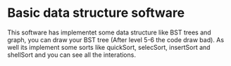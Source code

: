# Basic data structure software

This software has implementet some data structure like BST trees and graph, you can draw your BST tree (After level 5-6 the code draw bad).
As well its implement some sorts like quickSort, selecSort, insertSort and shellSort and you can see all the interations.
